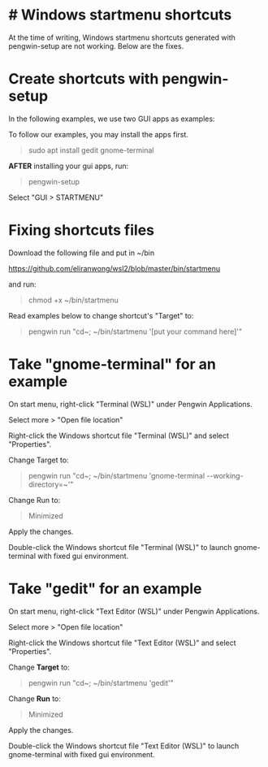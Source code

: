 # # Windows startmenu shortcuts

At the time of writing, Windows startmenu shortcuts generated with pengwin-setup are not working.  Below are the fixes.

# Create shortcuts with pengwin-setup

In the following examples, we use two GUI apps as examples:

To follow our examples, you may install the apps first.

> sudo apt install gedit gnome-terminal

<b>AFTER</b> installing your gui apps, run:

> pengwin-setup

Select "GUI > STARTMENU"

# Fixing shortcuts files

Download the following file and put in ~/bin

https://github.com/eliranwong/wsl2/blob/master/bin/startmenu

and run:

> chmod +x ~/bin/startmenu

Read examples below to change shortcut's "Target" to:

> pengwin run "cd~; ~/bin/startmenu '[put your command here]'"

# Take "gnome-terminal" for an example

On start menu, right-click "Terminal (WSL)" under Pengwin Applications.

Select more > "Open file location"

Right-click the Windows shortcut file "Terminal (WSL)" and select "Properties".

Change Target to:

> pengwin run "cd~; ~/bin/startmenu 'gnome-terminal --working-directory=\~'"

Change Run to:

> Minimized

Apply the changes.

Double-click the Windows shortcut file "Terminal (WSL)" to launch gnome-terminal with fixed gui environment.

# Take "gedit" for an example

On start menu, right-click "Text Editor (WSL)" under Pengwin Applications.

Select more > "Open file location"

Right-click the Windows shortcut file "Text Editor (WSL)" and select "Properties".

Change <b>Target</b> to:

> pengwin run "cd~; ~/bin/startmenu 'gedit'"

Change <b>Run</b> to:

> Minimized

Apply the changes.

Double-click the Windows shortcut file "Text Editor (WSL)" to launch gnome-terminal with fixed gui environment.
